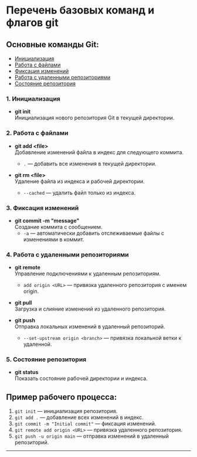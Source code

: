 # Перечень базовых команд и флагов git

## Основные команды Git:

- [Инициализация](#1-инициализация)
- [Работа с файлами](#2-работа-с-файлами)
- [Фиксация изменений](#3-фиксация-изменений)
- [Работа с удаленными репозиториями](#4-работа-с-удаленными-репозиториями)
- [Состояние репозитория](#5-состояние-репозитория)

### 1. Инициализация

- **git init**\
  Инициализация нового репозитория Git в текущей директории.

### 2. Работа с файлами

- **git add \<file>**\
  Добавление изменений файла в индекс для следующего коммита.

  - `.` — добавить все изменения в текущей директории.

- **git rm \<file>**\
  Удаление файла из индекса и рабочей директории.

  - `--cached` — удалить файл только из индекса.

### 3. Фиксация изменений

- **git commit -m "message"**\
  Создание коммита с сообщением.
  - `-a` — автоматически добавить отслеживаемые файлы с изменениями в коммит.

### 4. Работа с удаленными репозиториями

- **git remote**\
  Управление подключениями к удаленным репозиториям.

  - `add origin <URL>` — привязка удаленного репозитория с именем origin.

- **git pull**\
  Загрузка и слияние изменений из удаленного репозитория.

- **git push**\
  Отправка локальных изменений в удаленный репозиторий.

  - `--set-upstream origin <branch>` — привязка локальной ветки к удаленной.

### 5. Состояние репозитория

- **git status**\
  Показать состояние рабочей директории и индекса.

## Пример рабочего процесса:

1. `git init` — инициализация репозитория.
2. `git add .` — добавление всех изменений в индекс.
3. `git commit -m "Initial commit"` — фиксация изменений.
4. `git remote add origin <URL>` — привязка удаленного репозитория.
5. `git push -u origin main` — отправка изменений в удаленный репозиторий.

---
